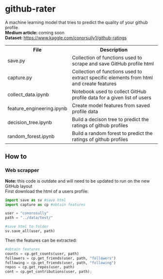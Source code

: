 # github-rater
A machine learning model that tries to predict the quality of your github profile <br>
<b>Medium article: </b> coming soon <br>
<b>Dataset: </b>https://www.kaggle.com/conorsully1/github-ratings 
<table>
  <tr>
    <th>File</th>
    <th><span style="font-weight:bold">Description</span></th>
  </tr>
  <tr>
    <td>save.py</td>
    <td>Collection of functions used to scrape and save GitHub profile html</td>
  </tr>
  <tr>
    <td>capture.py</td>
    <td>Collection of functions used to extract specific elements from html and create features</td>
  </tr>
  <tr>
    <td>collect_data.ipynb</td>
    <td>Notebook used to collect GitHub profile data for a given list of users</td>
  </tr>
  <tr>
    <td>feature_engineering.ipynb</td>
    <td>Create model features from saved profile data</td>
  </tr>
  <tr>
    <td>decision_tree.ipynb</td>
    <td>Build a decison tree to predict the ratings of github profiles</td>
  </tr>
  <tr>
    <td>random_forest.ipynb</td>
    <td>Build a random forest to predict the ratings of github profiles</td>
  </tr>
</table>


## How to
### Web scrapper 
<b>Note: </b> this code is outdate and will need to be updated to run on the new GitHub layout
<br>
First download the html of a users profile: 
```python
import save as sv #save html
import capture as cp #obtain features

user = "conorosully"
path = "../data/test/"

#save html to folder
sv.save_all(user, path)
```

Then the features can be extracted: 
```python
#obtain features
counts = cp.get_counts(user, path)
followers = cp.get_friends(user, path, "followers")
following = cp.get_friends(user, path, "following")
repos = cp.get_repos(user, path)
cont = cp.get_contributions(user, path);
```
